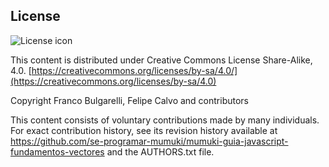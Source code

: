## License
![License icon](https://licensebuttons.net/l/by-sa/3.0/88x31.png)

This content is distributed under Creative Commons License Share-Alike, 4.0. [https://creativecommons.org/licenses/by-sa/4.0/](https://creativecommons.org/licenses/by-sa/4.0)

Copyright Franco Bulgarelli, Felipe Calvo and contributors

This content consists of voluntary contributions made by many
individuals. For exact contribution history, see its revision history
available at https://github.com/se-programar-mumuki/mumuki-guia-javascript-fundamentos-vectores and the AUTHORS.txt file.

